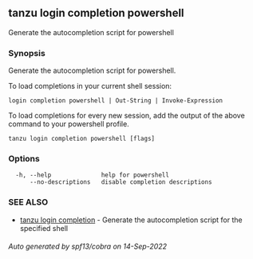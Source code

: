 ## tanzu login completion powershell

Generate the autocompletion script for powershell

### Synopsis

Generate the autocompletion script for powershell.

To load completions in your current shell session:

	login completion powershell | Out-String | Invoke-Expression

To load completions for every new session, add the output of the above command
to your powershell profile.


```
tanzu login completion powershell [flags]
```

### Options

```
  -h, --help              help for powershell
      --no-descriptions   disable completion descriptions
```

### SEE ALSO

* [tanzu login completion](tanzu_login_completion.md)	 - Generate the autocompletion script for the specified shell

###### Auto generated by spf13/cobra on 14-Sep-2022
